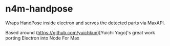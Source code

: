 # n4m-handpose
Wraps HandPose inside electron and serves the detected parts via MaxAPI.



Based around (https://github.com/yuichkun)[Yuichi Yogo]'s great work porting Electron into Node For Max
